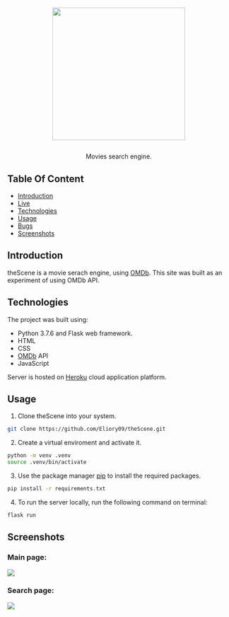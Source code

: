 <h1 align="center">
  <img src="https://i.imgur.com/ghOZtM9.png" width="300"/>
  <p></p>
</h1>
  
<p align="center">Movies search engine.</p>

## Table Of Content
- [Introduction](#introduction)
- [Live](<https://the-scene.herokuapp.com> "Live View")
- [Technologies](#technologies)
- [Usage](#usage)
- [Bugs](https://github.com/Eliory09/Riddlism/issues "Issues Page")
- [Screenshots](#screenshots)

## Introduction
theScene is a movie serach engine, using [OMDb](https://www.omdbapi.com).
This site was built as an experiment of using OMDb API.

## Technologies
The project was built using:
- Python 3.7.6 and Flask web framework.
- HTML
- CSS
- [OMDb](https://www.omdbapi.com) API
- JavaScript

Server is hosted on [Heroku](https://www.heroku.com) cloud application platform.

## Usage
1. Clone theScene into your system.

```bash
git clone https://github.com/Eliory09/theScene.git
```
2. Create a virtual enviroment and activate it.

```bash
python -m venv .venv
source .venv/bin/activate
```
3. Use the package manager [pip](https://pip.pypa.io/en/stable/) to install the required packages.

```bash
pip install -r requirements.txt
```
4. To run the server locally, run the following command on terminal:
```bash
flask run
```

## Screenshots
<p align="center">
<h3>Main page:</h3>
  <img src="https://i.imgur.com/LR8duub.png" />
<h3>Search page:</h3>
  <img src="https://i.imgur.com/tYv8cEJ.png" />
</p>
